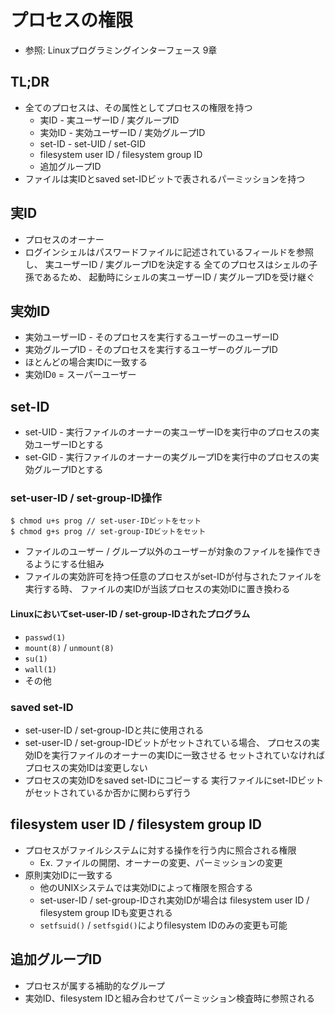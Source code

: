 # プロセスの権限
- 参照: Linuxプログラミングインターフェース 9章

## TL;DR
- 全てのプロセスは、その属性としてプロセスの権限を持つ
  - 実ID   - 実ユーザーID / 実グループID
  - 実効ID - 実効ユーザーID / 実効グループID
  - set-ID - set-UID / set-GID
  - filesystem user ID / filesystem group ID
  - 追加グループID
- ファイルは実IDとsaved set-IDビットで表されるパーミッションを持つ

## 実ID
- プロセスのオーナー
- ログインシェルはパスワードファイルに記述されているフィールドを参照し、
  実ユーザーID / 実グループIDを決定する
  全てのプロセスはシェルの子孫であるため、
  起動時にシェルの実ユーザーID / 実グループIDを受け継ぐ

## 実効ID
- 実効ユーザーID - そのプロセスを実行するユーザーのユーザーID
- 実効グループID - そのプロセスを実行するユーザーのグループID
- ほとんどの場合実IDに一致する
- 実効ID`0` = スーパーユーザー

## set-ID
- set-UID - 実行ファイルのオーナーの実ユーザーIDを実行中のプロセスの実効ユーザーIDとする
- set-GID - 実行ファイルのオーナーの実グループIDを実行中のプロセスの実効グループIDとする

### set-user-ID / set-group-ID操作
```
$ chmod u+s prog // set-user-IDビットをセット
$ chmod g+s prog // set-group-IDビットをセット
```
- ファイルのユーザー / グループ以外のユーザーが対象のファイルを操作できるようにする仕組み
- ファイルの実効許可を持つ任意のプロセスがset-IDが付与されたファイルを実行する時、
  ファイルの実IDが当該プロセスの実効IDに置き換わる

#### Linuxにおいてset-user-ID / set-group-IDされたプログラム
- `passwd(1)`
- `mount(8)` / `unmount(8)`
- `su(1)`
- `wall(1)`
- その他

### saved set-ID
- set-user-ID / set-group-IDと共に使用される
- set-user-ID / set-group-IDビットがセットされている場合、
  プロセスの実効IDを実行ファイルのオーナーの実IDに一致させる
  セットされていなければプロセスの実効IDは変更しない
- プロセスの実効IDをsaved set-IDにコピーする
  実行ファイルにset-IDビットがセットされているか否かに関わらず行う

## filesystem user ID / filesystem group ID
- プロセスがファイルシステムに対する操作を行う内に照合される権限
  - Ex. ファイルの開閉、オーナーの変更、パーミッションの変更
- 原則実効IDに一致する
  - 他のUNIXシステムでは実効IDによって権限を照合する
  - set-user-ID / set-group-IDされ実効IDが場合は
    filesystem user ID / filesystem group IDも変更される
  - `setfsuid()` / `setfsgid()`によりfilesystem IDのみの変更も可能

## 追加グループID
- プロセスが属する補助的なグループ
- 実効ID、filesystem IDと組み合わせてパーミッション検査時に参照される
